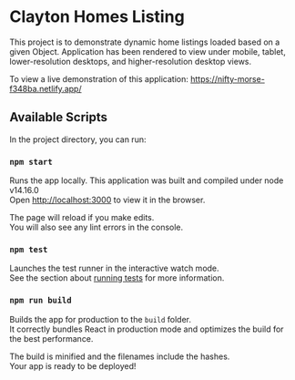 # Clayton Homes Listing

This project is to demonstrate dynamic home listings loaded based on a given Object. Application has been rendered to view under mobile, tablet, lower-resolution desktops, and higher-resolution desktop views.

To view a live demonstration of this application: https://nifty-morse-f348ba.netlify.app/ 

## Available Scripts

In the project directory, you can run:

### `npm start`

Runs the app locally. This application was built and compiled under node v14.16.0 \
Open [http://localhost:3000](http://localhost:3000) to view it in the browser.

The page will reload if you make edits.\
You will also see any lint errors in the console.

### `npm test`

Launches the test runner in the interactive watch mode.\
See the section about [running tests](https://facebook.github.io/create-react-app/docs/running-tests) for more information.

### `npm run build`

Builds the app for production to the `build` folder.\
It correctly bundles React in production mode and optimizes the build for the best performance.

The build is minified and the filenames include the hashes.\
Your app is ready to be deployed!
